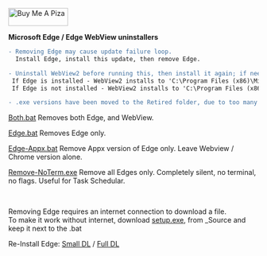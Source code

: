 <a href="https://www.buymeacoffee.com/wic8pmtmys" target="_blank"><img src="https://cdn.buymeacoffee.com/buttons/v2/default-blue.png" alt="Buy Me A Piza" height="36" width="120"></a>


**Microsoft Edge / Edge WebView uninstallers**
```diff
- Removing Edge may cause update failure loop. 
  Install Edge, install this update, then remove Edge. 

- Uninstall WebView2 before running this, then install it again; if needed
 If Edge is installed - WebView2 installs to 'C:\Program Files (x86)\Microsoft\Edge'
 If Edge is not installed - WebView2 installs to 'C:\Program Files (x86)\Microsoft\EdgeWebView'

- .exe versions have been moved to the Retired folder, due to too many complaints of false positives          
```

[Both.bat](https://github.com/ShadowWhisperer/Remove-MS-Edge/blob/main/Bath.bat?raw=true) Removes both Edge, and WebView.

[Edge.bat](https://github.com/ShadowWhisperer/Remove-MS-Edge/blob/main/Edge.bat?raw=true) Removes Edge only.

[Edge-Appx.bat](https://github.com/ShadowWhisperer/Remove-MS-Edge/blob/main/Edge-Appx.bat?raw=true) Remove Appx version of Edge only. Leave Webview / Chrome version alone.  

[Remove-NoTerm.exe](https://github.com/ShadowWhisperer/Remove-MS-Edge/blob/main/Remove-NoTerm.exe?raw=true) Remove all Edges only. Completely silent, no terminal, no flags. Useful for Task Schedular.  

<br>

Removing Edge requires an internet connection to download a file.  
To make it work without internet, download [setup.exe](https://github.com/ShadowWhisperer/Remove-MS-Edge/blob/main/_Source/setup.exe?raw=true), from _Source and keep it next to the .bat

Re-Install Edge: [Small DL](https://www.microsoft.com/en-us/edge/download?form=MA13FJ)  /  [Full DL](https://www.microsoft.com/en-us/edge/business/download?form=MA13FJ)  


